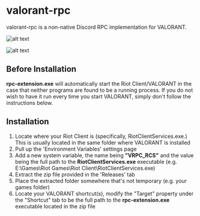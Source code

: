 # valorant-rpc

valorant-rpc is a non-native Discord RPC implementation for VALORANT.

![alt text](https://github.com/restrafes/valorant-rpc/blob/master/assets/example_1.png?raw=true)

![alt text](https://github.com/restrafes/valorant-rpc/blob/master/assets/example_2.png?raw=true)

## Before Installation
**rpc-extension.exe** will automatically start the Riot Client/VALORANT in the case that neither programs are found to be a running process. If you do not wish to have it run every time you start VALORANT, simply don't follow the instructions below.

## Installation
1. Locate where your Riot Client is (specifically, RiotClientServices.exe.) This is usually located in the same folder where VALORANT is installed
2. Pull up the 'Environment Variables' settings page
3. Add a new system variable, the name being **"VRPC_RCS"** and the value being the full path to the **RiotClientServices.exe** executable (e.g. E:\Games\Riot Games\Riot Client\RiotClientServices.exe)
5. Extract the zip file provided in the 'Releases' tab
6. Place the extracted folder somewhere that's not temporary (e.g. your games folder)
7. Locate your VALORANT shortcut(s), modify the "Target" property under the "Shortcut" tab to be the full path to the **rpc-extension.exe** executable located in the zip file

